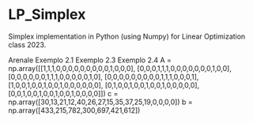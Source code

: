 # LP_Simplex
Simplex implementation in Python (using Numpy) for Linear Optimization class 2023.


Arenale
Exemplo 2.1
Exemplo 2.3
Exemplo 2.4
A = np.array([[1,1,1,0,0,0,0,0,0,0,0,0,1,0,0,0],
                  [0,0,0,1,1,1,0,0,0,0,0,0,0,1,0,0],
                  [0,0,0,0,0,0,1,1,1,0,0,0,0,0,1,0],
                  [0,0,0,0,0,0,0,0,0,1,1,1,0,0,0,1],
                  [1,0,0,1,0,0,1,0,0,1,0,0,0,0,0,0],
                  [0,1,0,0,1,0,0,1,0,0,1,0,0,0,0,0],
                  [0,0,1,0,0,1,0,0,1,0,0,1,0,0,0,0]])
    c = np.array([30,13,21,12,40,26,27,15,35,37,25,19,0,0,0,0])
    b = np.array([433,215,782,300,697,421,612])